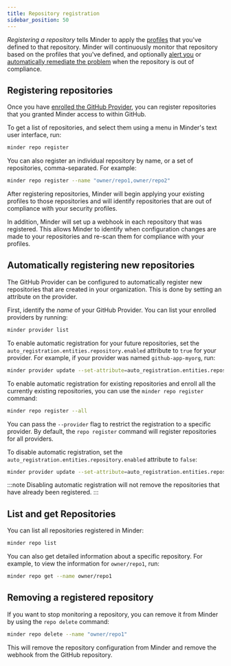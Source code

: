 ```yaml
---
title: Repository registration
sidebar_position: 50
---
```


_Registering a repository_ tells Minder to apply the [profiles](profiles.md)
that you've defined to that repository. Minder will continuously monitor that
repository based on the profiles that you've defined, and optionally
[alert you](alerts.md) or [automatically remediate the problem](remediations.md)
when the repository is out of compliance.

## Registering repositories

Once you have [enrolled the GitHub Provider](providers.md), you can register
repositories that you granted Minder access to within GitHub.

To get a list of repositories, and select them using a menu in Minder's text
user interface, run:

```bash
minder repo register
```

You can also register an individual repository by name, or a set of
repositories, comma-separated. For example:

```bash
minder repo register --name "owner/repo1,owner/repo2"
```

After registering repositories, Minder will begin applying your existing
profiles to those repositories and will identify repositories that are out of
compliance with your security profiles.

In addition, Minder will set up a webhook in each repository that was
registered. This allows Minder to identify when configuration changes are made
to your repositories and re-scan them for compliance with your profiles.

## Automatically registering new repositories

The GitHub Provider can be configured to automatically register new repositories
that are created in your organization. This is done by setting an attribute on
the provider.

First, identify the _name_ of your GitHub Provider. You can list your enrolled
providers by running:

```bash
minder provider list
```

To enable automatic registration for your future repositories, set the
`auto_registration.entities.repository.enabled` attribute to `true` for your
provider. For example, if your provider was named `github-app-myorg`, run:

```bash
minder provider update --set-attribute=auto_registration.entities.repository.enabled=true --name=github-app-myorg
```

To enable automatic registration for existing repositories and enroll all the
currently existing repositories, you can use the `minder repo register` command:

```bash
minder repo register --all
```

You can pass the `--provider` flag to restrict the registration to a specific
provider. By default, the `repo register` command will register repositories for
all providers.

To disable automatic registration, set the
`auto_registration.entities.repository.enabled` attribute to `false`:

```bash
minder provider update --set-attribute=auto_registration.entities.repository.enabled=false --name=github-app-myorg
```

:::note Disabling automatic registration will not remove the repositories that
have already been registered. :::

## List and get Repositories

You can list all repositories registered in Minder:

```bash
minder repo list
```

You can also get detailed information about a specific repository. For example,
to view the information for `owner/repo1`, run:

```bash
minder repo get --name owner/repo1
```

## Removing a registered repository

If you want to stop monitoring a repository, you can remove it from Minder by
using the `repo delete` command:

```bash
minder repo delete --name "owner/repo1"
```

This will remove the repository configuration from Minder and remove the webhook
from the GitHub repository.
